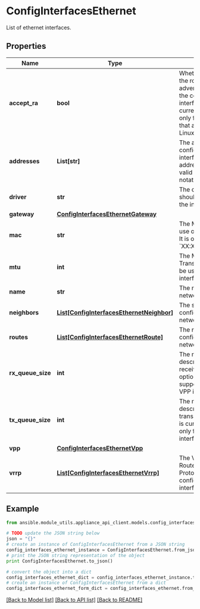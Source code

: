 # ConfigInterfacesEthernet

List of ethernet interfaces.

## Properties
Name | Type | Description | Notes
------------ | ------------- | ------------- | -------------
**accept_ra** | **bool** | Whether to accept the route advertisements for the corresponding interface. (This is currently supported only for the interfaces that are using the Linux driver.) | [optional] [default to False]
**addresses** | **List[str]** | The addresses configured on this interface. Each address must be a valid IP prefix in CIDR notation. | [optional] 
**driver** | **str** | The driver which should be used for the interface. | [optional] 
**gateway** | [**ConfigInterfacesEthernetGateway**](ConfigInterfacesEthernetGateway.md) |  | [optional] 
**mac** | **str** | The MAC address to use on this interface. It is of the form &#x60;XX:XX:XX:XX:XX:XX&#x60;. | [optional] 
**mtu** | **int** | The MTU (Maximum Transmission Unit) to be used on this interface. | [optional] [default to 1500]
**name** | **str** | The name of the network interface. | 
**neighbors** | [**List[ConfigInterfacesEthernetNeighbor]**](ConfigInterfacesEthernetNeighbor.md) | The static neighbors configured on this network interface. | [optional] 
**routes** | [**List[ConfigInterfacesEthernetRoute]**](ConfigInterfacesEthernetRoute.md) | The routes which are configured on this network interface. | [optional] 
**rx_queue_size** | **int** | The number of descriptors in the receive queue. (This option is currently supported only for VPP interfaces.) | [optional] [default to 1024]
**tx_queue_size** | **int** | The number of descriptors in the transmit queue. (This is currently supported only for VPP interfaces.) | [optional] [default to 1024]
**vpp** | [**ConfigInterfacesEthernetVpp**](ConfigInterfacesEthernetVpp.md) |  | [optional] 
**vrrp** | [**List[ConfigInterfacesEthernetVrrp]**](ConfigInterfacesEthernetVrrp.md) | The VRRP (Virtual Router Redundancy Protocol) configurations for this interface. | [optional] 

## Example

```python
from ansible.module_utils.appliance_api_client.models.config_interfaces_ethernet import ConfigInterfacesEthernet

# TODO update the JSON string below
json = "{}"
# create an instance of ConfigInterfacesEthernet from a JSON string
config_interfaces_ethernet_instance = ConfigInterfacesEthernet.from_json(json)
# print the JSON string representation of the object
print ConfigInterfacesEthernet.to_json()

# convert the object into a dict
config_interfaces_ethernet_dict = config_interfaces_ethernet_instance.to_dict()
# create an instance of ConfigInterfacesEthernet from a dict
config_interfaces_ethernet_form_dict = config_interfaces_ethernet.from_dict(config_interfaces_ethernet_dict)
```
[[Back to Model list]](../README.md#documentation-for-models) [[Back to API list]](../README.md#documentation-for-api-endpoints) [[Back to README]](../README.md)


